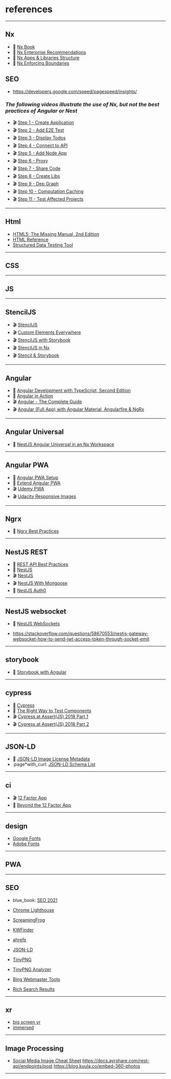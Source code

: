# references

---

## Nx

- :blue_book: [Nx Book](https://go.nrwl.io/angular-enterprise-monorepo-patterns-new-book)
- :page_with_curl: [Nx Enterprise Recommendations](https://nx.dev/latest/angular/guides/monorepo-nx-enterprise)
- :page_with_curl: [Nx Apps & Libraries Structure](https://medium.com/showpad-engineering/how-to-organize-and-name-applications-and-libraries-in-an-nx-monorepo-for-immediate-team-wide-9876510dbe28)
- :page_with_curl: [Nx Enforcing Boundaries](https://medium.com/showpad-engineering/how-to-programmatically-enforce-boundaries-between-applications-and-libraries-in-an-nx-monorepo-39bf8fbec6ba)

## SEO

- <https://developers.google.com/speed/pagespeed/insights/>

### _The following videos illustrate the use of Nx, but not the best practices of Angular or Nest_

- :clapper: [Step 1 - Create Application](https://nx.dev/latest/angular/tutorial/01-create-application)
- :clapper: [Step 2 - Add E2E Test](https://nx.dev/latest/angular/tutorial/02-add-e2e-test)
- :clapper: [Step 3 - Display Todos](https://nx.dev/latest/angular/tutorial/03-display-todos)
- :clapper: [Step 4 - Connect to API](https://nx.dev/latest/angular/tutorial/04-connect-to-api)
- :clapper: [Step 5 - Add Node App](https://nx.dev/latest/angular/tutorial/05-add-node-app)
- :clapper: [Step 6 - Proxy](https://nx.dev/latest/angular/tutorial/06-proxy)
- :clapper: [Step 7 - Share Code](https://nx.dev/latest/angular/tutorial/07-share-code)
- :clapper: [Step 8 - Create Libs](https://nx.dev/latest/angular/tutorial/08-create-libs)
- :clapper: [Step 9 - Dep Graph](https://nx.dev/latest/angular/tutorial/09-dep-graph)
- :clapper: [Step 10 - Computation Caching](https://nx.dev/latest/angular/tutorial/10-computation-caching)
- :clapper: [Step 11 - Test Affected Projects](https://nx.dev/latest/angular/tutorial/11-test-affected-projects)

---

## Html

- [HTML5: The Missing Manual, 2nd Edition](https://www.oreilly.com/library/view/html5-the-missing/9781449373412/)
- [HTML Reference](https://developer.mozilla.org/en-US/docs/Web/HTML/Element)
- [Structured Data Testing Tool](https://chrome.google.com/webstore/detail/structured-data-testing-t/kfdjeigpgagildmolfanniafmplnplpl?hl=en)

---

## CSS

---

## JS

---

## StencilJS

- :clapper: [StencilJS](https://stenciljs.com/)
- :clapper: [Custom Elements Everywhere](https://custom-elements-everywhere.com/)
- :clapper: [StencilJS with Storybook](https://medium.com/@neza.djukic/storybook-stenciljs-ionic-4-angular-under-one-roof-159cc8dab3a4)
- :clapper: [StencilJS in Nx](https://javascript.plainenglish.io/how-to-use-stencil-web-components-in-react-within-a-nx-monorepo-d6644f6ee858)
- :clapper: [Stencil & Storybook](https://github.com/dutscher/stencil-storybook)

---

## Angular

- :blue_book: [Angular Development with TypeScript, Second Edition](https://www.manning.com/books/angular-development-with-typescript-second-edition)
- :blue_book: [Angular in Action](https://www.manning.com/books/angular-in-action)
- :clapper: [Angular - The Complete Guide](https://www.udemy.com/course/the-complete-guide-to-angular-2)
- :clapper: [Angular (Full App) with Angular Material, Angularfire & NgRx](https://www.udemy.com/course/angular-full-app-with-angular-material-angularfire-ngrx)

---

## Angular Universal

- :page_with_curl: [NestJS Angular Universal in an Nx Workspace](https://samosunaz.hashnode.dev/nestjs-angular-universal-in-an-nx-workspace)

---

## Angular PWA

- :page_with_curl: [Angular PWA Setup](https://www.youtube.com/watch?v=5YtNQJQu31Y)
- :page_with_curl: [Extend Angular PWA](https://medium.com/@smarth55/extending-the-angular-cli-service-worker-44bfc205894c)
- :clapper: [Udemy PWA](https://www.udemy.com/course/progressive-web-app-pwa-the-complete-guide)
- :clapper: [Udacity Responsive Images](https://classroom.udacity.com/courses/ud882)

---

## Ngrx

- :page_with_curl: [Ngrx Best Practices](https://wesleygrimes.com/angular/2018/05/30/ngrx-best-practices-for-enterprise-angular-applications)

---

## NestJS REST

- :page_with_curl: [REST API Best Practices](https://www.vinaysahni.com/best-practices-for-a-pragmatic-restful-api)
- :page_with_curl: [NestJS](https://docs.nestjs.com/)
- :clapper: [NestJS](https://academind.com/tutorials/nestjs-introduction/)
- :clapper: [NestJS With Mongoose](https://www.youtube.com/watch?v=ulfU5vY6I78)
- :page_with_curl: [NestJS Auth0](https://auth0.com/blog/developing-a-secure-api-with-nestjs-adding-role-based-access-control/)

---

## NestJS websocket

- :page_with_curl: [NestJS WebSockets](https://www.joshmorony.com/creating-a-simple-live-chat-server-with-nestjs-websockets/)

- https://stackoverflow.com/questions/58670553/nestjs-gateway-websocket-how-to-send-jwt-access-token-through-socket-emit

---

## storybook

- :page_with_curl: [Storybook with Angular](https://storybook.js.org/tutorials/intro-to-storybook/angular/en/get-started/)

---

## cypress

- :page_with_curl: [Cypress](https://docs.cypress.io/guides/overview/why-cypress)
- :page_with_curl: [The Right Way to Test Components](https://www.freecodecamp.org/news/the-right-way-to-test-react-components-548a4736ab22/)
- :clapper: [Cypress at Assert(JS) 2018 Part 1](https://youtu.be/5XQOK0v_YRE)
- :clapper: [Cypress at Assert(JS) 2018 Part 2](https://youtu.be/5FnalKRjpZk)

---

## JSON-LD

- :page_with_curl: [JSON-LD Image License Metadata](https://developers.google.com/search/docs/data-types/image-license-metadata)
- :page*with_curl: [JSON-LD Schema List](https://docs.google.com/spreadsheets/d/1Ed6RmI01rx4UdW40ciWgz2oS_Kx37*-sPi7sba_jC3w/edit#gid=0)

---

## ci

- :clapper: [12 Factor App](https://12factor.net/)
- :blue_book: [Beyond the 12 Factor App](https://tanzu.vmware.com/content/blog/beyond-the-twelve-factor-app)

---

## design

- [Google Fonts](https://fonts.google.com/)
- [Adobe Fonts](https://fonts.adobe.com/)

---

## PWA

---

## SEO

- blue_book: [SEO 2021](https://www.amazon.com/SEO-2019-optimization-marketing-strategies-ebook/dp/B00NH0XZR0)
- [Chrome Lighthouse](https://developers.google.com/web/tools/lighthouse)

- [ScreamingFrog](https://www.screamingfrog.co.uk/seo-spider/)
- [KWFinder](https://app.kwfinder.com/)
- [ahrefs](https://ahrefs.com/)
- [JSON-LD](https://github.com/json-ld/json-ld.org)
- [TinyPNG](https://tinypng.com/)
- [TinyPNG Analyzer](https://tinypng.com/analyzer)
- [Bing Webmaster Tools](https://www.bing.com/webmasters/help/home-05a5a164)
- [Rich Search Results](https://search.google.com/test/rich-results)

---

## xr

- [big screen vr](https://www.bigscreenvr.com/)
- [immersed](https://immersedvr.com/)

---

## Image Processing

- [Social Media Image Cheat Sheet](https://www.mainstreethost.com/blog/social-media-image-size-cheat-sheet/)
  https://docs.ayrshare.com/rest-api/endpoints/post
  https://blog.kuula.co/embed-360-photos

---
